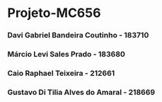 # Projeto-MC656
### Davi Gabriel Bandeira Coutinho - 183710
### Márcio Levi Sales Prado - 183680
### Caio Raphael Teixeira - 212661
### Gustavo Di Tilia Alves do Amaral - 218669

